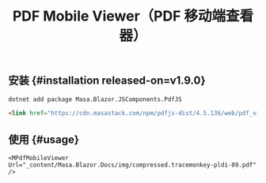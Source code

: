 ﻿---
title: PDF Mobile Viewer（PDF 移动端查看器）
desc: "专为移动设备设计的 PDF 查看器。"
tag: "基于JS封装"
---

## 安装 {#installation released-on=v1.9.0}

```shell
dotnet add package Masa.Blazor.JSComponents.PdfJS
```

``` html
<link href="https://cdn.masastack.com/npm/pdfjs-dist/4.5.136/web/pdf_viewer.min.css" rel="stylesheet">
```

## 使用 {#usage}

<masa-example file="Examples.mobiles.pdf_mobile_viewer.Usage" no-actions="true"></masa-example>

```razor
<MPdfMobileViewer Url="_content/Masa.Blazor.Docs/img/compressed.tracemonkey-pldi-09.pdf" /> 
```